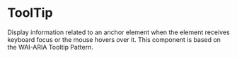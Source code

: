# ToolTip

Display information related to an anchor element when the element receives keyboard focus or the mouse hovers over it. This component is based on the WAI-ARIA Tooltip Pattern.
